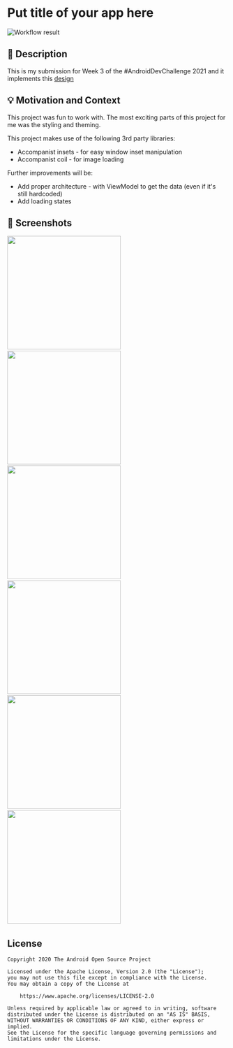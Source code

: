 # Put title of your app here

<!--- Replace <OWNER> with your Github Username and <REPOSITORY> with the name of your repository. -->
<!--- You can find both of these in the url bar when you open your repository in github. -->
![Workflow result](https://github.com/segunfamisa/android-dev-challenge-2021-week-3/workflows/Check/badge.svg)

## :scroll: Description

This is my submission for Week 3 of the #AndroidDevChallenge 2021 and it implements this
[design](https://github.com/android/android-dev-challenge-compose/blob/assets/MySoothe.zip)

## :bulb: Motivation and Context

This project was fun to work with. The most exciting parts of this project for me was the 
styling and theming.

This project makes use of the following 3rd party libraries:

* Accompanist insets - for easy window inset manipulation
* Accompanist coil - for image loading

Further improvements will be:

* Add proper architecture - with ViewModel to get the data (even if it's still hardcoded)
* Add loading states

## :camera_flash: Screenshots

<img src="/results/screenshot_1.png" width="260">&emsp;<img src="/results/screenshot_2.png" width="260">&emsp;<img src="/results/screenshot_3.png" width="260">&emsp;
<img src="/results/screenshot_4.png" width="260">&emsp;<img src="/results/screenshot_5.png" width="260">&emsp;<img src="/results/screenshot_6.png" width="260">&emsp;

## License

```
Copyright 2020 The Android Open Source Project

Licensed under the Apache License, Version 2.0 (the "License");
you may not use this file except in compliance with the License.
You may obtain a copy of the License at

    https://www.apache.org/licenses/LICENSE-2.0

Unless required by applicable law or agreed to in writing, software
distributed under the License is distributed on an "AS IS" BASIS,
WITHOUT WARRANTIES OR CONDITIONS OF ANY KIND, either express or implied.
See the License for the specific language governing permissions and
limitations under the License.
```